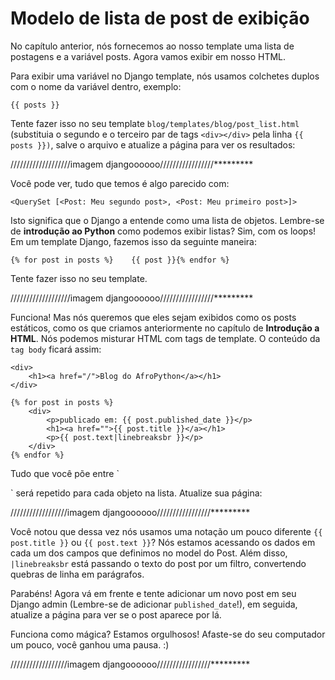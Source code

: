 # Modelo de lista de post de exibição

No capítulo anterior, nós fornecemos ao nosso template uma lista de postagens e a variável posts. Agora vamos exibir em nosso HTML.

Para exibir uma variável no Django template, nós usamos colchetes duplos com o nome da variável dentro, exemplo:

```text
{{ posts }}
```

Tente fazer isso no seu template `blog/templates/blog/post_list.html` \(substituia o segundo e o terceiro par de tags `<div></div>` pela linha `{{ posts }})`, salve o arquivo e atualize a página para ver os resultados:

///////////////////imagem djangoooooo/////////////////\*\*\*\*\*\*\*\*\*

Você pode ver, tudo que temos é algo parecido com:

```text
<QuerySet [<Post: Meu segundo post>, <Post: Meu primeiro post>]>
```

Isto significa que o Django a entende como uma lista de objetos. Lembre-se de **introdução ao Python** como podemos exibir listas? Sim, com os loops! Em um template Django, fazemos isso da seguinte maneira:

```text
{% for post in posts %}    {{ post }}{% endfor %}
```

Tente fazer isso no seu template.

///////////////////imagem djangoooooo/////////////////\*\*\*\*\*\*\*\*\*

Funciona! Mas nós queremos que eles sejam exibidos como os posts estáticos, como os que criamos anteriormente no capítulo de **Introdução a HTML**. Nós podemos misturar HTML com tags de template. O conteúdo da `tag body` ficará assim:

```text
<div>
    <h1><a href="/">Blog do AfroPython</a></h1>
</div>

{% for post in posts %}
    <div>
        <p>publicado em: {{ post.published_date }}</p>
        <h1><a href="">{{ post.title }}</a></h1>
        <p>{{ post.text|linebreaksbr }}</p>
    </div>
{% endfor %}
```

Tudo que você põe entre \`

\` será repetido para cada objeto na lista. Atualize sua página:

//////////////////imagem djangoooooo/////////////////\*\*\*\*\*\*\*\*\*

Você notou que dessa vez nós usamos uma notação um pouco diferente `{{ post.title }}` ou `{{ post.text }}`? Nós estamos acessando os dados em cada um dos campos que definimos no model do Post. Além disso, `|linebreaksbr` está passando o texto do post por um filtro, convertendo quebras de linha em parágrafos.

Parabéns! Agora vá em frente e tente adicionar um novo post em seu Django admin \(Lembre-se de adicionar `published_date`!\), em seguida, atualize a página para ver se o post aparece por lá.

Funciona como mágica? Estamos orgulhosos! Afaste-se do seu computador um pouco, você ganhou uma pausa. :\)

//////////////////imagem djangoooooo/////////////////\*\*\*\*\*\*\*\*\*

  


  


